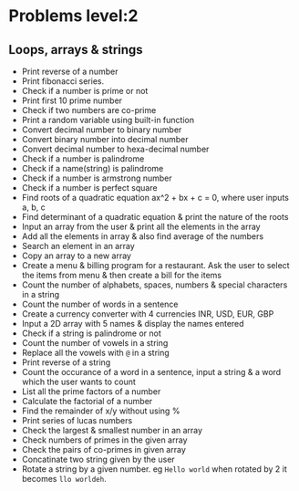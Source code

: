 # Problems level:2
## Loops, arrays & strings

- Print reverse of a number
- Print fibonacci series.
- Check if a number is prime or not
- Print first 10 prime number
- Check if two numbers are co-prime
- Print a random variable using built-in function
- Convert decimal number to binary number
- Convert binary number into decimal number
- Convert decimal number to hexa-decimal number
- Check if a number is palindrome
- Check if a name(string) is palindrome
- Check if a number is armstrong number
- Check if a number is perfect square
- Find roots of a quadratic equation ax^2 + bx + c = 0, where user inputs a, b, c
- Find determinant of a quadratic equation & print the nature of the roots
- Input an array from the user & print all the elements in the array
- Add all the elements in array & also find average of the numbers
- Search an element in an array
- Copy an array to a new array
- Create a menu & billing program for a restaurant. Ask the user to select the items from menu & then create a bill for the items
- Count the number of alphabets, spaces, numbers & special characters in a string
- Count the number of words in a sentence
- Create a currency converter with 4 currencies INR, USD, EUR, GBP
- Input a 2D array with 5 names & display the names entered
- Check if a string is palindrome or not
- Count the number of vowels in a string
- Replace all the vowels with `@` in a string
- Print reverse of a string 
- Count the occurance of a word in a sentence, input a string & a word which the user wants to count
- List all the prime factors of a number
- Calculate the factorial of a number
- Find the remainder of x/y without using %
- Print series of lucas numbers
- Check the largest & smallest number in an array
- Check numbers of primes in the given array
- Check the pairs of co-primes in given array
- Concatinate two string given by the user
- Rotate a string by a given number. eg `Hello world` when rotated by 2 it becomes `llo worldeh`.